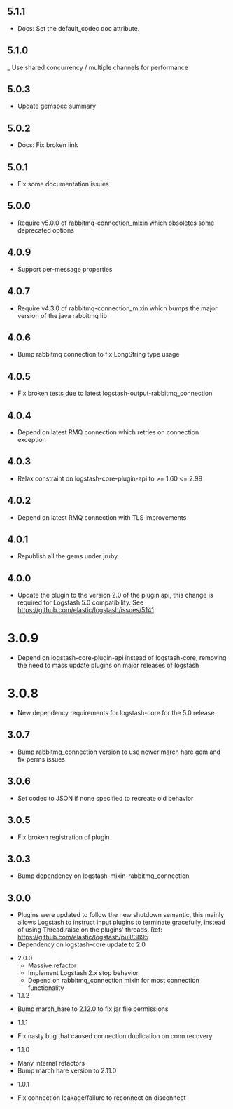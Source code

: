 ## 5.1.1
  - Docs: Set the default_codec doc attribute.

## 5.1.0
  _ Use shared concurrency / multiple channels for performance

## 5.0.3
  - Update gemspec summary

## 5.0.2
  - Docs: Fix broken link

## 5.0.1
  - Fix some documentation issues

## 5.0.0
  -  Require v5.0.0 of rabbitmq-connection_mixin which obsoletes some deprecated options

## 4.0.9
  -  Support per-message properties

## 4.0.7
  -  Require v4.3.0 of rabbitmq-connection_mixin which bumps the major version of the java rabbitmq lib

## 4.0.6
  - Bump rabbitmq connection to fix LongString type usage

## 4.0.5
  - Fix broken tests due to latest logstash-output-rabbitmq_connection

## 4.0.4
  - Depend on latest RMQ connection which retries on connection exception

## 4.0.3
  - Relax constraint on logstash-core-plugin-api to >= 1.60 <= 2.99

## 4.0.2
  - Depend on latest RMQ connection with TLS improvements

## 4.0.1
  - Republish all the gems under jruby.
## 4.0.0
  - Update the plugin to the version 2.0 of the plugin api, this change is required for Logstash 5.0 compatibility. See https://github.com/elastic/logstash/issues/5141
# 3.0.9
  - Depend on logstash-core-plugin-api instead of logstash-core, removing the need to mass update plugins on major releases of logstash
# 3.0.8
  - New dependency requirements for logstash-core for the 5.0 release
## 3.0.7
  - Bump rabbitmq_connection version to use newer march hare gem and fix perms issues

## 3.0.6
 - Set codec to JSON if none specified to recreate old behavior

## 3.0.5
 - Fix broken registration of plugin

## 3.0.3
 - Bump dependency on logstash-mixin-rabbitmq_connection

## 3.0.0
 - Plugins were updated to follow the new shutdown semantic, this mainly allows Logstash to instruct input plugins to terminate gracefully, 
   instead of using Thread.raise on the plugins' threads. Ref: https://github.com/elastic/logstash/pull/3895
 - Dependency on logstash-core update to 2.0

* 2.0.0
  - Massive refactor
  - Implement Logstash 2.x stop behavior
  - Depend on rabbitmq_connection mixin for most connection functionality
* 1.1.2
 - Bump march_hare to 2.12.0 to fix jar file permissions
* 1.1.1
 - Fix nasty bug that caused connection duplication on conn recovery
* 1.1.0
 - Many internal refactors
 - Bump march hare version to 2.11.0
* 1.0.1
 - Fix connection leakage/failure to reconnect on disconnect
